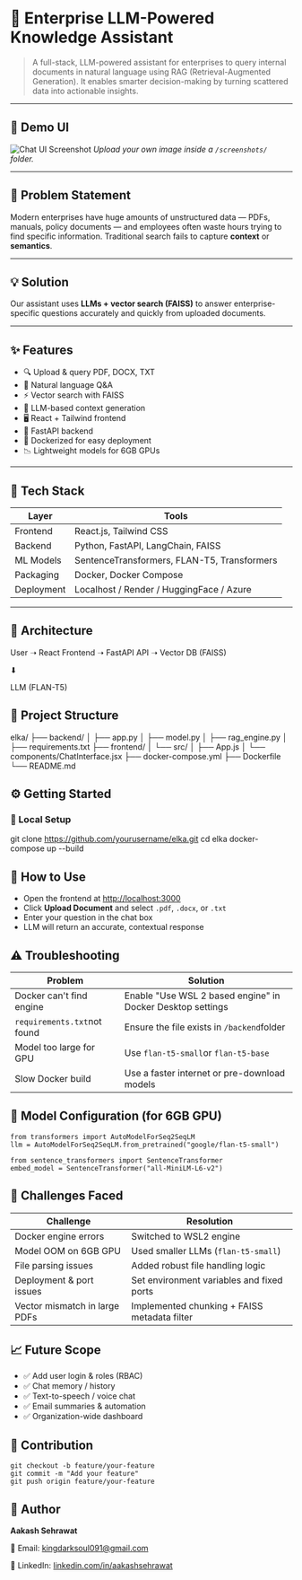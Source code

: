 
# 🧠 Enterprise LLM-Powered Knowledge Assistant

> A full-stack, LLM-powered assistant for enterprises to query internal documents in natural language using RAG (Retrieval-Augmented Generation). It enables smarter decision-making by turning scattered data into actionable insights.

---

## 📸 Demo UI

![Chat UI Screenshot](./screenshots/chat-ui.png)
*Upload your own image inside a `/screenshots/` folder.*

---

## 📌 Problem Statement

Modern enterprises have huge amounts of unstructured data — PDFs, manuals, policy documents — and employees often waste hours trying to find specific information. Traditional search fails to capture **context** or **semantics**.

---

## 💡 Solution

Our assistant uses **LLMs + vector search (FAISS)** to answer enterprise-specific questions accurately and quickly from uploaded documents.

---

## ✨ Features

- 🔍 Upload & query PDF, DOCX, TXT
- 💬 Natural language Q&A
- ⚡ Vector search with FAISS
- 🤖 LLM-based context generation
- 🖥️ React + Tailwind frontend
- 🚀 FastAPI backend
- 🐳 Dockerized for easy deployment
- 📉 Lightweight models for 6GB GPUs

---

## 🧱 Tech Stack

| Layer      | Tools                                       |
| ---------- | ------------------------------------------- |
| Frontend   | React.js, Tailwind CSS                      |
| Backend    | Python, FastAPI, LangChain, FAISS           |
| ML Models  | SentenceTransformers, FLAN-T5, Transformers |
| Packaging  | Docker, Docker Compose                      |
| Deployment | Localhost / Render / HuggingFace / Azure    |

---

## 🧠 Architecture


User ➝ React Frontend ➝ FastAPI API ➝ Vector DB (FAISS)

⬇

LLM (FLAN-T5)


## 🧰 Project Structure

elka/
├── backend/
│   ├── app.py
│   ├── model.py
│   ├── rag_engine.py
│   ├── requirements.txt
├── frontend/
│   └── src/
│       ├── App.js
│       └── components/ChatInterface.jsx
├── docker-compose.yml
├── Dockerfile
└── README.md

## ⚙️ Getting Started

### 🚀 Local Setup

git clone https://github.com/yourusername/elka.git
cd elka
docker-compose up --build


## 💬 How to Use


* Open the frontend at [http://localhost:3000](http://localhost:3000)
* Click **Upload Document** and select `.pdf`, `.docx`, or `.txt`
* Enter your question in the chat box
* LLM will return an accurate, contextual response


## ⚠️ Troubleshooting



| Problem                       | Solution                                                   |
| ----------------------------- | ---------------------------------------------------------- |
| Docker can't find engine      | Enable "Use WSL 2 based engine" in Docker Desktop settings |
| `requirements.txt`not found | Ensure the file exists in `/backend`folder               |
| Model too large for GPU       | Use `flan-t5-small`or `flan-t5-base`                   |
| Slow Docker build             | Use a faster internet or pre-download models               |


## 🧱 Model Configuration (for 6GB GPU)


```
from transformers import AutoModelForSeq2SeqLM
llm = AutoModelForSeq2SeqLM.from_pretrained("google/flan-t5-small")
```

```
from sentence_transformers import SentenceTransformer
embed_model = SentenceTransformer("all-MiniLM-L6-v2")
```


## 🚧 Challenges Faced


| Challenge                     | Resolution                                   |
| ----------------------------- | -------------------------------------------- |
| Docker engine errors          | Switched to WSL2 engine                      |
| Model OOM on 6GB GPU          | Used smaller LLMs (`flan-t5-small`)        |
| File parsing issues           | Added robust file handling logic             |
| Deployment & port issues      | Set environment variables and fixed ports    |
| Vector mismatch in large PDFs | Implemented chunking + FAISS metadata filter |


## 📈 Future Scope


* ✅ Add user login & roles (RBAC)
* ✅ Chat memory / history
* ✅ Text-to-speech / voice chat
* ✅ Email summaries & automation
* ✅ Organization-wide dashboard



## 🤝 Contribution

```
git checkout -b feature/your-feature
git commit -m "Add your feature"
git push origin feature/your-feature

```



## 👤 Author

**Aakash Sehrawat**

📧 Email: [kingdarksoul091@gmail.com]()

🔗 LinkedIn: [linkedin.com/in/aakashsehrawat](https://linkedin.com/in/aakashsehrawat)
